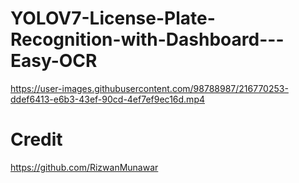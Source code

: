 # YOLOV7-License-Plate-Recognition-with-Dashboard---Easy-OCR

https://user-images.githubusercontent.com/98788987/216770253-ddef6413-e6b3-43ef-90cd-4ef7ef9ec16d.mp4

# Credit

https://github.com/RizwanMunawar
